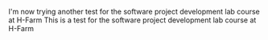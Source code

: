 I'm now trying another test for the software project development lab course at H-Farm
This is a test for the software project development lab course at H-Farm
